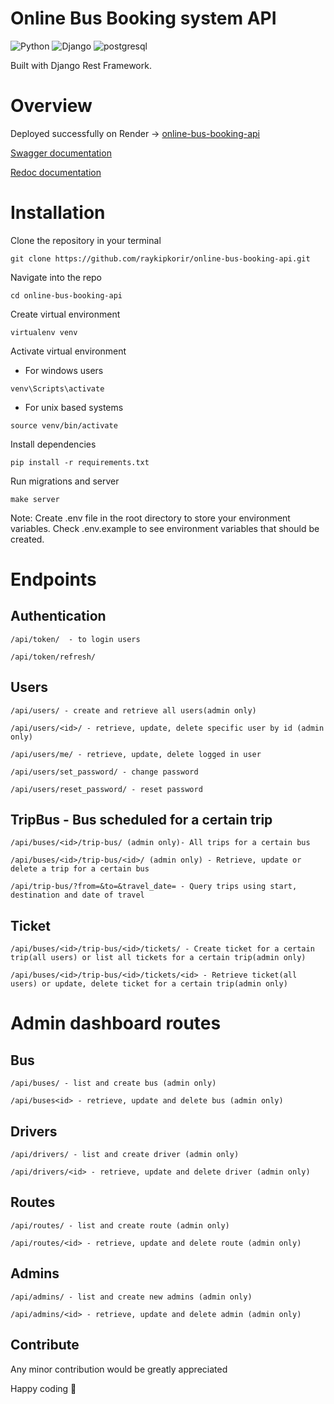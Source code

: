 # Online Bus Booking system API

![Python](https://img.shields.io/badge/Python-14354C?style=for-the-badge&logo=python&logoColor=white)
![Django](https://img.shields.io/badge/Django-092E20?style=for-the-badge&logo=django&logoColor=white)
![postgresql](https://img.shields.io/badge/PostgreSQL-316192?style=for-the-badge&logo=postgresql&logoColor=white)

Built with Django Rest Framework.

# Overview
Deployed successfully on Render -> [online-bus-booking-api](https://online-bus-booking-api.onrender.com/)

[Swagger documentation](https://online-bus-booking-api.onrender.com/api/v1/schema/swagger/)

[Redoc documentation](https://online-bus-booking-api.onrender.com/api/v1/schema/redoc/)

# Installation

Clone the repository in your terminal
```
git clone https://github.com/raykipkorir/online-bus-booking-api.git
```
Navigate into the repo
```
cd online-bus-booking-api
```
Create virtual environment
```
virtualenv venv
```
Activate virtual environment

- For windows users
```
venv\Scripts\activate
```
- For unix based systems
```
source venv/bin/activate
```
Install dependencies
```
pip install -r requirements.txt
```
Run migrations and server
```
make server
```
Note: Create .env file in the root directory to store your environment variables. Check .env.example to see environment variables that should be created.

# Endpoints

## Authentication

```
/api/token/  - to login users
```

```
/api/token/refresh/
```

## Users

```
/api/users/ - create and retrieve all users(admin only)
```

```
/api/users/<id>/ - retrieve, update, delete specific user by id (admin only)
```

```
/api/users/me/ - retrieve, update, delete logged in user
```

```
/api/users/set_password/ - change password
```

```
/api/users/reset_password/ - reset password
```


## TripBus - Bus scheduled for a certain trip
```
/api/buses/<id>/trip-bus/ (admin only)- All trips for a certain bus
```
```
/api/buses/<id>/trip-bus/<id>/ (admin only) - Retrieve, update or delete a trip for a certain bus
```
```
/api/trip-bus/?from=&to=&travel_date= - Query trips using start, destination and date of travel
```
## Ticket
```
/api/buses/<id>/trip-bus/<id>/tickets/ - Create ticket for a certain trip(all users) or list all tickets for a certain trip(admin only)
```
```
/api/buses/<id>/trip-bus/<id>/tickets/<id> - Retrieve ticket(all users) or update, delete ticket for a certain trip(admin only)
```
# Admin dashboard routes
## Bus
```
/api/buses/ - list and create bus (admin only)
```
```
/api/buses<id> - retrieve, update and delete bus (admin only)
```
## Drivers
```
/api/drivers/ - list and create driver (admin only)
```
```
/api/drivers/<id> - retrieve, update and delete driver (admin only)
```
## Routes
```
/api/routes/ - list and create route (admin only)
```
```
/api/routes/<id> - retrieve, update and delete route (admin only)
```
## Admins
```
/api/admins/ - list and create new admins (admin only)
```
```
/api/admins/<id> - retrieve, update and delete admin (admin only)
```
## Contribute
Any minor contribution would be greatly appreciated

Happy coding 💚
